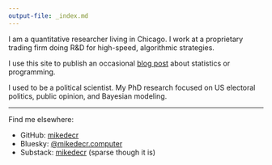 ```yaml
---
output-file: _index.md
---
```



I am a quantitative researcher living in Chicago.
I work at a proprietary trading firm doing R&D for high-speed, algorithmic strategies.

I use this site to publish an occasional [blog post](blog) about statistics or programming.

I used to be a political scientist.
My PhD research focused on US electoral politics, public opinion, and Bayesian modeling.

------------------------------------------------------------------------

Find me elsewhere:

-   GitHub: [mikedecr](https://www.github.com/mikedecr)
-   Bluesky: [@mikedecr.computer](https://bsky.app/profile/mikedecr.computer)
-   Substack: [mikedecr](https://substack.com/@mikedecr) (sparse though it is)
